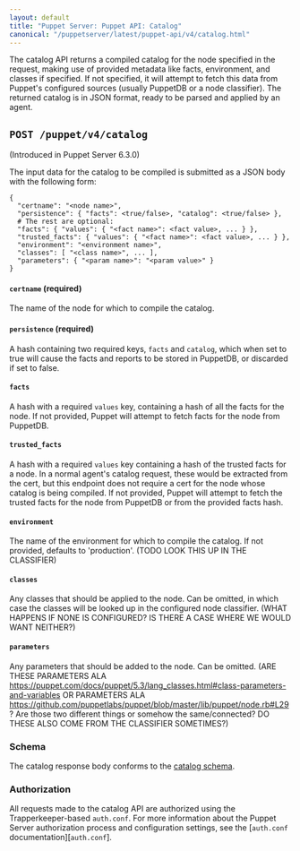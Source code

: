 ```yaml
---
layout: default
title: "Puppet Server: Puppet API: Catalog"
canonical: "/puppetserver/latest/puppet-api/v4/catalog.html"
---
```


The catalog API returns a compiled catalog for the node specified in the request,
making use of provided metadata like facts, environment, and classes if specified.
If not specified, it will attempt to fetch this data from Puppet's configured sources
(usually PuppetDB or a node classifier). The returned catalog is in JSON format,
ready to be parsed and applied by an agent.

## `POST /puppet/v4/catalog`

(Introduced in Puppet Server 6.3.0)

The input data for the catalog to be compiled is submitted as a JSON body with the 
following form:
```
{
  "certname": "<node name>",
  "persistence": { "facts": <true/false>, "catalog": <true/false> },
  # The rest are optional:
  "facts": { "values": { "<fact name>": <fact value>, ... } },
  "trusted_facts": { "values": { "<fact name>": <fact value>, ... } },
  "environment": "<environment name>",
  "classes": [ "<class name>", ... ],
  "parameters": { "<param name>": "<param value>" }
}
```

#### `certname` (required)
The name of the node for which to compile the catalog.

#### `persistence` (required)
A hash containing two required keys, `facts` and `catalog`, which when set to true will
cause the facts and reports to be stored in PuppetDB, or discarded if set to false.

#### `facts`
A hash with a required `values` key, containing a hash of all the facts for the node.
If not provided, Puppet will attempt to fetch facts for the node from PuppetDB.

#### `trusted_facts`
A hash with a required `values` key containing a hash of the trusted facts for a node.
In a normal agent's catalog request, these would be extracted from the cert, but this
endpoint does not require a cert for the node whose catalog is being compiled. If not
provided, Puppet will attempt to fetch the trusted facts for the node from PuppetDB or
from the provided facts hash.

#### `environment`
The name of the environment for which to compile the catalog. If not provided, defaults
to 'production'. (TODO LOOK THIS UP IN THE CLASSIFIER)

#### `classes`
Any classes that should be applied to the node. Can be omitted, in which case the classes
will be looked up in the configured node classifier. (WHAT HAPPENS IF NONE IS CONFIGURED?
IS THERE A CASE WHERE WE WOULD WANT NEITHER?)

#### `parameters`
Any parameters that should be added to the node. Can be omitted. (ARE THESE PARAMETERS ALA
https://puppet.com/docs/puppet/5.3/lang_classes.html#class-parameters-and-variables
OR PARAMETERS ALA https://github.com/puppetlabs/puppet/blob/master/lib/puppet/node.rb#L29?
Are those two different things or somehow the same/connected? DO THESE ALSO COME FROM THE
CLASSIFIER SOMETIMES?)

### Schema

The catalog response body conforms to the [catalog schema](./catalog.json).

### Authorization

All requests made to the catalog API are authorized using the Trapperkeeper-based `auth.conf`.
For more information about the Puppet Server authorization process and configuration settings,
see the [`auth.conf` documentation][`auth.conf`].
